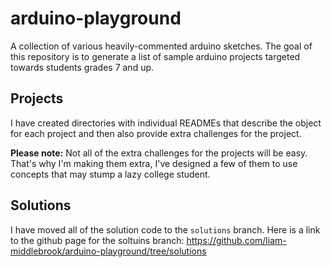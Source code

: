 arduino-playground
==================

A collection of various heavily-commented arduino sketches.
The goal of this repository is to generate a list of sample
arduino projects targeted towards students grades 7 and up.

## Projects
I have created directories with individual READMEs that describe
the object for each project and then also provide extra challenges
for the project.

 **Please note:** Not all of the extra challenges
for the projects will be easy. That's why I'm making them extra,
I've designed a few of them to use concepts that may stump a lazy
college student.

## Solutions
I have moved all of the solution code to the `solutions` branch.
Here is a link to the github page for the soltuins branch:
https://github.com/liam-middlebrook/arduino-playground/tree/solutions
